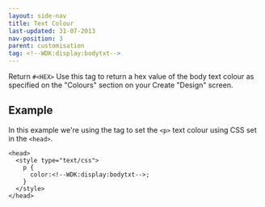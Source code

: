 ```yaml
---
layout: side-nav
title: Text Colour
last-updated: 31-07-2013
nav-position: 3
parent: customisation
tag: <!--WDK:display:bodytxt-->
---
```


Return `#<HEX>`
Use this tag to return a hex value of the body text colour as specified on the "Colours" section on your Create "Design" screen.

## Example

In this example we're using the tag to set the `<p>` text colour using CSS set in the `<head>`.

~~~
<head>
  <style type="text/css">
    p {
      color:<!--WDK:display:bodytxt-->;
    }
  </style>
</head>
~~~